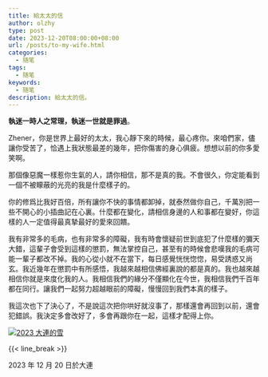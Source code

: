 ```yaml
---
title: 給太太的信
author: olzhy
type: post
date: 2023-12-20T08:00:00+08:00
url: /posts/to-my-wife.html
categories:
  - 随笔
tags:
  - 随笔
keywords:
  - 随笔
description: 給太太的信。
---
```


**執迷一時人之常理，執迷一世就是罪過**。

Zhener，你是世界上最好的太太，我心靜下來的時候，最心疼你。來咱們家，儘讓你受苦了，恰遇上我狀態最差的幾年，把你傷害的身心俱疲。想想以前的你多愛笑啊。

<!--more-->

那個像惡魔一樣惹你生氣的人，請你相信，那不是真的我。不會很久，你定能看到一個不被矇蔽的光亮的我是什麼樣子的。

你的修爲比我好百倍，所有讓你不快的事情都卸掉，就泰然做你自己，千萬別把一些不開心的小插曲記在心裏。什麼都在變化，請相信身邊的人和事都在變好，你這樣的人一定值得最真摯最好的愛來回饋。

我有非常多的毛病，也有非常多的障礙，我有時會懷疑前世到底犯了什麼樣的彌天大錯，這輩子會受到這樣的懲罰，無法掌控自己，甚至有的時候會悲嘆我的毛病可能一輩子都改不掉。我的心從小就不在當下，每日感覺恍恍惚惚，易受誘惑又尚玄。我近幾年在懲罰中有所感悟，我越來越相信佛經裏說的都是真的。我也越來越相信你就是來度化我的人。我相信我們的緣分不僅顯化在今世，我相信我們千百年都在同行。讓我們一起努力超越眼前的障礙，慢慢回到我們本真的樣子。

我這次也下了決心了，不是說這次把你哄好就沒事了，那樣還會再回到以前，還會犯錯誤。我決定多會改好了，多會再跟你在一起，這樣才配得上你。

[![2023 大連的雪](https://olzhy.github.io/static/images/uploads/2023/12/dalian-snow.jpg#center)](https://raw.githubusercontent.com/olzhy/blog-images/main/2023/dalian-snow.jpg)

{{< line_break >}}

2023 年 12 月 20 日於大連
